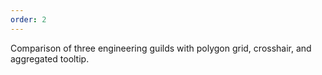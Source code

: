 ```yaml
---
order: 2
---
```

Comparison of three engineering guilds with polygon grid, crosshair, and aggregated tooltip.
